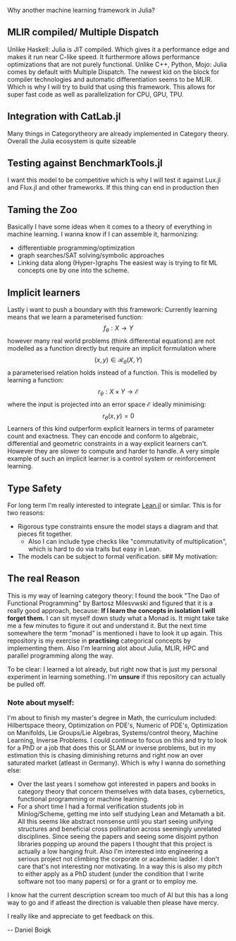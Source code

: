 Why another machine learning framework in Julia?


## MLIR compiled/ Multiple Dispatch

Unlike Haskell: Julia is JIT compiled. Which gives it a performance edge and makes it run near C-like speed. It furthermore allows performance optimizations that are not purely functional.
Unlike C++, Python, Mojo:  Julia comes by default with Multiple Dispatch.
The newest kid on the block for compiler technologies and automatic differentiation seems to be MLIR. Which is why I will try to build that using this framework. This allows for super fast code as well as parallelization for CPU, GPU, TPU.

## Integration with CatLab.jl

Many things in Categorytheory are already implemented in Category theory. Overall the Julia ecosystem is quite sizeable 

## Testing against BenchmarkTools.jl
I want this model to be competitive which is why I will test it against Lux.jl and Flux.jl and other frameworks. If this thing can end in production then
## Taming the Zoo

Basically I have some ideas when it comes to a theory of everything in machine learning. I wanna know if I can assemble it, harmonizing:
- differentiable programming/optimization
- graph searches/SAT solving/symbolic approaches
- Linking data along (Hyper-)graphs
The easiest way is trying to fit ML concepts one by one into the scheme.
## Implicit learners

Lastly i want to push a boundary with this framework:
Currently learning means that we learn a parameterised function:
$$ f_\theta:X \rightarrow Y $$
however many real world problems (think differential equations) are not modelled as a function directly but require an implicit formulation where 
$$ (x, y)\in \mathcal{R}_\theta(X,Y) $$
a parameterised relation holds instead of a function. This is modelled by learning a function:
$$ r_\theta:X\times Y \rightarrow \mathcal{E} $$
where the input is projected into an error space $\mathcal{E}$ ideally minimising:
$$ r_\theta (x,y) = 0 $$
Learners of this kind outperform explicit learners in terms of parameter count and exactness. They can encode and conform to algebraic, differential and geometric constraints in a way explicit learners can't. However they are slower to compute and harder to handle. A very simple example of such an implicit learner is a control system or reinforcement learning.

## Type Safety

For long term I'm really interested to integrate [Lean.jl](https://github.com/miguelraz/Lean.jl) or similar. This is for two reasons:
- Rigorous type constraints ensure the model stays a diagram and that pieces fit together.
	- Also I can include type checks like "commutativity of multiplication", which is hard to do via traits but easy in Lean. 
- The models can be subject to formal verification.
s## My motivation:


## The real Reason

This is my way of learning category theory:
I found the book "The Dao of Functional Programming" by Bartosz Milesvwski and figured that it is a really good approach, because:
**If I learn the concepts in isolation I will forget them.** 
I can sit myself down study what a Monad is. It might take take me a few minutes to figure it out and understand it. But the next time somewhere the term "monad" is mentioned i have to look it up again. 
This repository is my exercise in **practising** categorical concepts by implementing them.
Also I'm learning alot about Julia, MLIR, HPC and parallel programming along the way.

To be clear: I learned a lot already, but right now that is just my personal experiment in learning something. I'm **unsure** if this repository can actually be pulled off.
### Note about myself:
I'm about to finish my master's degree in Math, the curriculum included:
Hilbertspace theory, Optimization on PDE's, Numeric of PDE's, Optimization on Manifolds, Lie Groups/Lie Algebras, Systems/control theory, Machine Learning, Inverse Problems.
I could continue to focus on this and try to look for a PhD or a job that does this or SLAM or inverse problems, but in my estimation this is chasing diminishing returns and right now an over saturated market (atleast in Germany). Which is why I wanna do something else:
- Over the last years I somehow got interested in papers and books in category theory that concern themselves with data bases, cybernetics, functional programming or machine learning.
- For a short time I had a formal verification students job in Minlog/Scheme, getting me into self studying Lean and Metamath a bit.
All this seems like abstract nonsense until you start seeing unifying structures and beneficial cross pollination across seemingly unrelated disciplines.
Since seeing the papers and seeing some disjoint python libraries popping up around the papers I thought that this project is actually a low hanging fruit.
Also I'm interested into engineering a serious project not climbing the corporate or academic ladder. I don't care that's not interesting nor motivating.
In a way this is also my pitch to either apply as a PhD student (under the condition that I write software not too many papers) or for a grant or to employ me.
 

I know hat the current description scream too much of AI but this has a long way to go and if atleast the direction is valuable then please have mercy. 

I really like and appreciate to get feedback on this.

-- Daniel Boigk